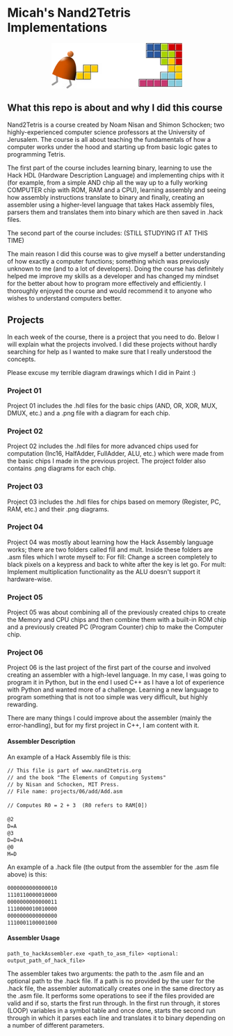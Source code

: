 # Micah's Nand2Tetris Implementations
<p align="center"><img width=300 src="images/nand2tetris_logo.png"></p>

## What this repo is about and why I did this course
Nand2Tetris is a course created by Noam Nisan and Shimon Schocken; two highly-experienced computer science professors at the University of Jerusalem. The course is all about teaching the fundamentals of how a computer works under the hood and starting up from basic logic gates to programming Tetris. 

The first part of the course includes learning binary, learning to use the Hack HDL (Hardware Description Language) and implementing chips with it (for example, from a simple AND chip all the way up to a fully working COMPUTER chip with ROM, RAM and a CPU), learning assembly and seeing how assembly instructions translate to binary and finally, creating an assembler using a higher-level language that takes Hack assembly files, parsers them and translates them into binary which are then saved in .hack files.

The second part of the course includes: (STILL STUDYING IT AT THIS TIME)

The main reason I did this course was to give myself a better understanding of how exactly a computer functions; something which was previously unknown to me (and to a lot of developers). Doing the course has definitely helped me improve my skills as a developer and has changed my mindset for the better about how to program more effectively and efficiently. I thoroughly enjoyed the course and would recommend it to anyone who wishes to understand computers better.

## Projects
In each week of the course, there is a project that you need to do. Below I will explain what the projects involved. I did these projects without hardly searching for help as I wanted to make sure that I really understood the concepts. 

Please excuse my terrible diagram drawings which I did in Paint :)
### Project 01
Project 01 includes the .hdl files for the basic chips (AND, OR, XOR, MUX, DMUX, etc.) and a .png file with a diagram for each chip.
### Project 02
Project 02 includes the .hdl files for more advanced chips used for computation (Inc16, HalfAdder, FullAdder, ALU, etc.) which were made from the basic chips I made in the previous project. The project folder also contains .png diagrams for each chip.
### Project 03
Project 03 includes the .hdl files for chips based on memory (Register, PC, RAM, etc.) and their .png diagrams.
### Project 04
Project 04 was mostly about learning how the Hack Assembly language works; there are two folders called fill and mult. Inside these folders are .asm files which I wrote myself to: 
For fill: Change a screen completely to black pixels on a keypress and back to white after the key is let go.
For mult: Implement multiplication functionality as the ALU doesn't support it hardware-wise.
### Project 05
Project 05 was about combining all of the previously created chips to create the Memory and CPU chips and then combine them with a built-in ROM chip and a previously created PC (Program Counter) chip to make the Computer chip.
### Project 06
Project 06 is the last project of the first part of the course and involved creating an assembler with a high-level language. In my case, I was going to program it in Python, but in the end I used C++ as I have a lot of experience with Python and wanted more of a challenge. Learning a new language to program something that is not too simple was very difficult, but highly rewarding.

There are many things I could improve about the assembler (mainly the error-handling), but for my first project in C++, I am content with it.

#### Assembler Description
An example of a Hack Assembly file is this:
```
// This file is part of www.nand2tetris.org
// and the book "The Elements of Computing Systems"
// by Nisan and Schocken, MIT Press.
// File name: projects/06/add/Add.asm

// Computes R0 = 2 + 3  (R0 refers to RAM[0])

@2
D=A
@3
D=D+A
@0
M=D
```

An example of a .hack file (the output from the assembler for the .asm file above) is this:
```
0000000000000010
1110110000010000
0000000000000011
1110000010010000
0000000000000000
1110001100001000
```
#### Assembler Usage
```
path_to_hackAssembler.exe <path_to_asm_file> <optional: output_path_of_hack_file>
```

The assembler takes two arguments: the path to the .asm file and an optional path to the .hack file. If a path is no provided by the user for the .hack file, the assembler automatically creates one in the same directory as the .asm file. It performs some operations to see if the files provided are valid and if so, starts the first run through. In the first run through, it stores (LOOP) variables in a symbol table and once done, starts the second run through in which it parses each line and translates it to binary depending on a number of different parameters.
